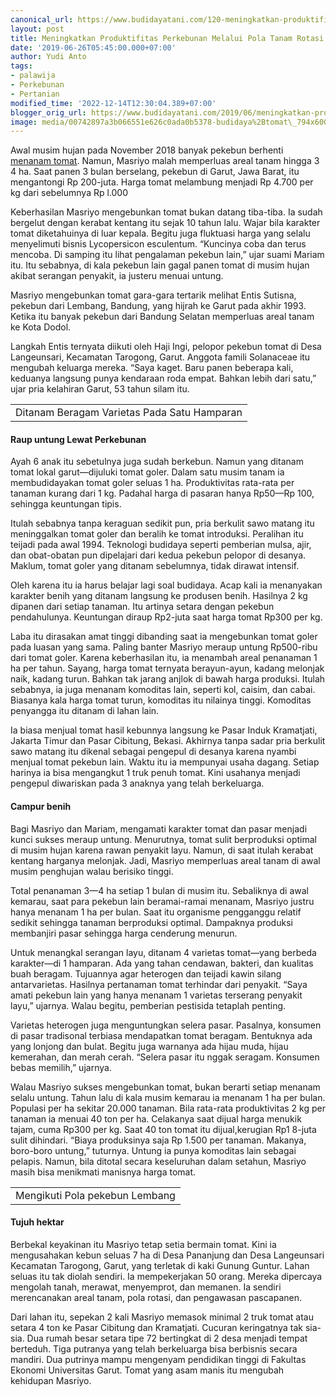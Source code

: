 ```yaml
---
canonical_url: https://www.budidayatani.com/120-meningkatkan-produktifitas
layout: post
title: Meningkatkan Produktifitas Perkebunan Melalui Pola Tanam Rotasi
date: '2019-06-26T05:45:00.000+07:00'
author: Yudi Anto
tags:
- palawija
- Perkebunan
- Pertanian
modified_time: '2022-12-14T12:30:04.389+07:00'
blogger_orig_url: https://www.budidayatani.com/2019/06/meningkatkan-produktifitas-perkebunan.html
image: media/00742897a3b066551e626c0ada0b5378-budidaya%2Btomat\_794x600.jpg
---
```

Awal musim hujan pada November 2018 banyak pekebun berhenti [menanam tomat](https://www.budidayatani.com/2019/06/analisis-kendala-dan-keuntungan.html). Namun, Masriyo malah memperluas areal tanam hingga 3  4 ha. Saat panen 3 bulan berselang, pekebun di Garut, Jawa Barat, itu mengantongi Rp 200-juta. Harga tomat melambung menjadi Rp 4.700 per kg dari sebelumnya Rp l.000

Keberhasilan Masriyo mengebunkan tomat bukan datang tiba-tiba. Ia sudah bergelut dengan kerabat kentang itu sejak 10 tahun lalu. Wajar bila karakter tomat diketahuinya di luar kepala. Begitu juga fluktuasi harga yang selalu menyelimuti bisnis Lycopersicon esculentum. “Kuncinya coba dan terus mencoba. Di samping itu lihat pengalaman pekebun lain,” ujar suami Mariam itu. Itu sebabnya, di kala pekebun lain gagal panen tomat di musim hujan akibat serangan penyakit, ia justeru menuai untung.

Masriyo mengebunkan tomat gara-gara tertarik melihat Entis Sutisna, pekebun dari Lembang, Bandung, yang hijrah ke Garut pada akhir 1993. Ketika itu banyak pekebun dari Bandung Selatan memperluas areal tanam ke Kota Dodol.

Langkah Entis ternyata diikuti oleh Haji Ingi, pelopor pekebun tomat di Desa Langeunsari, Kecamatan Tarogong, Garut. Anggota famili Solanaceae itu mengubah keluarga mereka. “Saya kaget. Baru panen beberapa kali, keduanya langsung punya kendaraan roda empat. Bahkan lebih dari satu,” ujar pria kelahiran Garut, 53 tahun silam itu.



|  |
| --- |
| Ditanam Beragam Varietas Pada Satu Hamparan |

#### Raup untung Lewat Perkebunan

Ayah 6 anak itu sebetulnya juga sudah berkebun. Namun yang ditanam tomat lokal garut—dijuluki tomat goler. Dalam satu musim tanam ia membudidayakan tomat goler seluas 1 ha. Produktivitas rata-rata per tanaman kurang dari 1 kg. Padahal harga di pasaran hanya Rp50—Rp 100, sehingga keuntungan tipis.

Itulah sebabnya tanpa keraguan sedikit pun, pria berkulit sawo matang itu meninggalkan tomat goler dan beralih ke tomat introduksi. Peralihan itu teijadi pada awal 1994. Teknologi budidaya seperti pemberian mulsa, ajir, dan obat-obatan pun dipelajari dari kedua pekebun pelopor di desanya. Maklum, tomat goler yang ditanam sebelumnya, tidak dirawat intensif.

Oleh karena itu ia harus belajar lagi soal budidaya. Acap kali ia menanyakan karakter benih yang ditanam langsung ke produsen benih. Hasilnya 2 kg dipanen dari setiap tanaman. Itu artinya setara dengan pekebun pendahulunya. Keuntungan diraup Rp2-juta saat harga tomat Rp300 per kg.

Laba itu dirasakan amat tinggi dibanding saat ia mengebunkan tomat goler pada luasan yang sama. Paling banter Masriyo meraup untung Rp500-ribu dari tomat goler. Karena keberhasilan itu, ia menambah areal penanaman 1 ha per tahun. Sayang, harga tomat ternyata berayun-ayun, kadang melonjak naik, kadang turun. Bahkan tak jarang anjlok di bawah harga produksi. Itulah sebabnya, ia juga menanam komoditas lain, seperti kol, caisim, dan cabai. Biasanya kala harga tomat turun, komoditas itu nilainya tinggi. Komoditas penyangga itu ditanam di lahan lain.

Ia biasa menjual tomat hasil kebunnya langsung ke Pasar Induk Kramatjati, Jakarta Timur dan Pasar Cibitung, Bekasi. Akhirnya tanpa sadar pria berkulit sawo matang itu dikenal sebagai pengepul di desanya karena nyambi menjual tomat pekebun lain. Waktu itu ia mempunyai usaha dagang. Setiap harinya ia bisa mengangkut 1 truk penuh tomat. Kini usahanya menjadi pengepul diwariskan pada 3 anaknya yang telah berkeluarga.

#### Campur benih

Bagi Masriyo dan Mariam, mengamati karakter tomat dan pasar menjadi kunci sukses meraup untung. Menurutnya, tomat sulit berproduksi optimal di musim hujan karena rawan penyakit layu. Namun, di saat itulah kerabat kentang harganya melonjak. Jadi, Masriyo memperluas areal tanam di awal musim penghujan walau berisiko tinggi.

Total penanaman 3—4 ha setiap 1 bulan di musim itu. Sebaliknya di awal kemarau, saat para pekebun lain beramai-ramai menanam, Masriyo justru hanya menanam 1 ha per bulan. Saat itu organisme pengganggu relatif sedikit sehingga tanaman berproduksi optimal. Dampaknya produksi membanjiri pasar sehingga harga cenderung menurun.

Untuk menangkal serangan layu, ditanam 4 varietas tomat—yang berbeda karakter—di 1 hamparan. Ada yang tahan cendawan, bakteri, dan kualitas buah beragam. Tujuannya agar heterogen dan teijadi kawin silang antarvarietas. Hasilnya pertanaman tomat terhindar dari penyakit. “Saya amati pekebun lain yang hanya menanam 1 varietas terserang penyakit layu,” ujarnya. Walau begitu, pemberian pestisida tetaplah penting.

Varietas heterogen juga menguntungkan selera pasar. Pasalnya, konsumen di pasar tradisonal terbiasa mendapatkan tomat beragam. Bentuknya ada yang lonjong dan bulat. Begitu juga warnanya ada hijau muda, hijau kemerahan, dan merah cerah. “Selera pasar itu nggak seragam. Konsumen bebas memilih,” ujarnya.

Walau Masriyo sukses mengebunkan tomat, bukan berarti setiap menanam selalu untung. Tahun lalu di kala musim kemarau ia menanam 1 ha per bulan. Populasi per ha sekitar 20.000 tanaman. Bila rata-rata produktivitas 2 kg per tanaman ia menuai 40 ton per ha. Celakanya saat dijual harga menukik tajam, cuma Rp300 per kg. Saat 40 ton tomat itu dijual,kerugian Rp1 8-juta sulit dihindari. “Biaya produksinya saja Rp 1.500 per tanaman. Makanya, boro-boro untung,” tuturnya. Untung ia punya komoditas lain sebagai pelapis. Namun, bila ditotal secara keseluruhan dalam setahun, Masriyo masih bisa menikmati manisnya harga tomat.



|  |
| --- |
| Mengikuti Pola pekebun Lembang |

#### Tujuh hektar

Berbekal keyakinan itu Masriyo tetap setia bermain tomat. Kini ia mengusahakan kebun seluas 7 ha di Desa Pananjung dan Desa Langeunsari Kecamatan Tarogong, Garut, yang terletak di kaki Gunung Guntur. Lahan seluas itu tak diolah sendiri. Ia mempekerjakan 50 orang. Mereka dipercaya mengolah tanah, merawat, menyemprot, dan memanen. Ia sendiri merencanakan areal tanam, pola rotasi, dan pengawasan pascapanen.

Dari lahan itu, sepekan 2 kali Masriyo memasok minimal 2 truk tomat atau setara 4 ton ke Pasar Cibitung dan Kramatjati. Cucuran keringatnya tak sia-sia. Dua rumah besar setara tipe 72 bertingkat di 2 desa menjadi tempat berteduh. Tiga putranya yang telah berkeluarga bisa berbisnis secara mandiri. Dua putrinya mampu mengenyam pendidikan tinggi di Fakultas Ekonomi Universitas Garut. Tomat yang asam manis itu mengubah kehidupan Masriyo.


